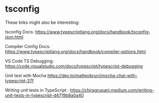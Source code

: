# tsconfig

These links might also be interesting:

tsconfig Docs: https://www.typescriptlang.org/docs/handbook/tsconfig-json.html

Compiler Config Docs: https://www.typescriptlang.org/docs/handbook/compiler-options.html

VS Code TS Debugging: https://code.visualstudio.com/docs/typescript/typescript-debugging

Unit test with Mocha https://dev.to/matteobruni/mocha-chai-with-typescript-37f

Writing unit tests in TypeScript : https://chiragrupani.medium.com/writing-unit-tests-in-typescript-d4719b8a0a40
